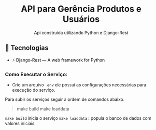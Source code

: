 <h1 align="center">
  API para Gerência Produtos e Usuários
</h1>


<p align="center">
  Api construida utilizando Python e Django-Rest
</p>


## 🚀 Tecnologias

- ⚡ Django-Rest — A web framework for Python


### Como Executar o Serviço:
* Crie um arquivo `.env` ele possui as configurações necessárias para execução do serviço.

Para subir os serviços seguir a ordem de comandos abaixo.
> make build
> make loaddata

`make build` inicia o serviço
`make loaddata` : popula o banco de dados com valores iniciais.
